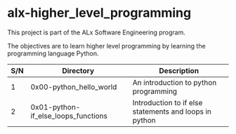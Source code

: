 # alx-higher_level_programming

This project is part of the ALx Software Engineering program.

The objectives are to learn higher level programming by learning the programming language Python.

| S/N | Directory | Description |
| --- | --------- | ----------- |
| 1 | 0x00-python_hello_world | An introduction to python programming |
| 2 | 0x01-python-if_else_loops_functions | Introduction to if else statements and loops in python |
